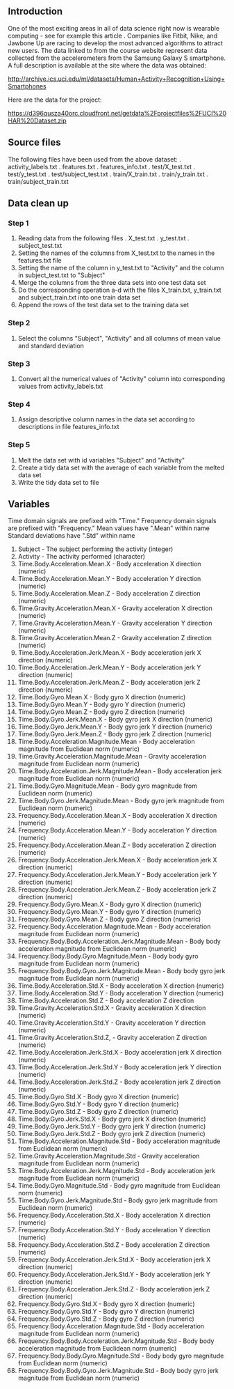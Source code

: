 ## Introduction

One of the most exciting areas in all of data science right now is wearable computing - see for example this article . Companies like Fitbit, Nike, and Jawbone Up are racing to develop the most advanced algorithms to attract new users. The data linked to from the course website represent data collected from the accelerometers from the Samsung Galaxy S smartphone. A full description is available at the site where the data was obtained:

http://archive.ics.uci.edu/ml/datasets/Human+Activity+Recognition+Using+Smartphones 

Here are the data for the project: 

https://d396qusza40orc.cloudfront.net/getdata%2Fprojectfiles%2FUCI%20HAR%20Dataset.zip 

## Source files

The following files have been used from the above dataset:
. activity_labels.txt
. features.txt
. features_info.txt
. test/X_test.txt
. test/y_test.txt
. test/subject_test.txt
. train/X_train.txt
. train/y_train.txt
. train/subject_train.txt

## Data clean up

### Step 1

1. Reading data from the following files
   . X_test.txt
   . y_test.txt
   . subject_test.txt
2. Setting the names of the columns from X_test.txt to the names in the features.txt file
3. Setting the name of the column in y_test.txt to "Activity" and the column in subject_test.txt to "Subject"
4. Merge the columns from the three data sets into one test data set
5. Do the corresponding operation a-d with the files X_train.txt, y_train.txt and subject_train.txt into one train data set
6. Append the rows of the test data set to the training data set

### Step 2

1. Select the columns "Subject", "Activity" and all columns of mean value and standard deviation

### Step 3

1. Convert all the numerical values of "Activity" column into corresponding values from activity_labels.txt

### Step 4

1. Assign descriptive column names in the data set according to descriptions in file features_info.txt

### Step 5

1. Melt the data set with id variables "Subject" and "Activity"
2. Create a tidy data set with the average of each variable from the melted data set
3. Write the tidy data set to file


## Variables

Time domain signals are prefixed with "Time."
Frequency domain signals are prefixed with "Frequency."
Mean values have ".Mean" within name
Standard deviations have ".Std" within name


1. Subject  - The subject performing the activity (integer)
2. Activity - The activity performed (character)
3. Time.Body.Acceleration.Mean.X - Body acceleration X direction (numeric)
4. Time.Body.Acceleration.Mean.Y - Body acceleration Y direction (numeric)
5. Time.Body.Acceleration.Mean.Z - Body acceleration Z direction (numeric)
6. Time.Gravity.Acceleration.Mean.X - Gravity acceleration X direction (numeric)
7. Time.Gravity.Acceleration.Mean.Y - Gravity acceleration Y direction (numeric)
8. Time.Gravity.Acceleration.Mean.Z - Gravity acceleration Z direction (numeric)
9. Time.Body.Acceleration.Jerk.Mean.X - Body acceleration jerk X direction (numeric)
10. Time.Body.Acceleration.Jerk.Mean.Y - Body acceleration jerk Y direction (numeric)
11. Time.Body.Acceleration.Jerk.Mean.Z - Body acceleration jerk Z direction (numeric)
12. Time.Body.Gyro.Mean.X - Body gyro X direction (numeric)
13. Time.Body.Gyro.Mean.Y - Body gyro Y direction (numeric)
14. Time.Body.Gyro.Mean.Z - Body gyro Z direction (numeric)
15. Time.Body.Gyro.Jerk.Mean.X - Body gyro jerk X direction (numeric)
16. Time.Body.Gyro.Jerk.Mean.Y - Body gyro jerk Y direction (numeric)
17. Time.Body.Gyro.Jerk.Mean.Z - Body gyro jerk Z direction (numeric)
18. Time.Body.Acceleration.Magnitude.Mean - Body acceleration magnitude from Euclidean norm (numeric)
19. Time.Gravity.Acceleration.Magnitude.Mean - Gravity acceleration magnitude from Euclidean norm (numeric)
20. Time.Body.Acceleration.Jerk.Magnitude.Mean - Body acceleration jerk magnitude from Euclidean norm (numeric)
21. Time.Body.Gyro.Magnitude.Mean - Body gyro magnitude from Euclidean norm (numeric)
22. Time.Body.Gyro.Jerk.Magnitude.Mean - Body gyro jerk magnitude from Euclidean norm (numeric)
23. Frequency.Body.Acceleration.Mean.X - Body acceleration X direction (numeric)
24. Frequency.Body.Acceleration.Mean.Y - Body acceleration Y direction (numeric)
25. Frequency.Body.Acceleration.Mean.Z - Body acceleration Z direction (numeric)
26. Frequency.Body.Acceleration.Jerk.Mean.X - Body acceleration jerk X direction (numeric)
27. Frequency.Body.Acceleration.Jerk.Mean.Y - Body acceleration jerk Y direction (numeric)
28. Frequency.Body.Acceleration.Jerk.Mean.Z - Body acceleration jerk Z direction (numeric)
29. Frequency.Body.Gyro.Mean.X - Body gyro X direction (numeric)
30. Frequency.Body.Gyro.Mean.Y - Body gyro Y direction (numeric)
31. Frequency.Body.Gyro.Mean.Z - Body gyro Z direction (numeric)
32. Frequency.Body.Acceleration.Magnitude.Mean - Body acceleration magnitude from Euclidean norm (numeric)
33. Frequency.Body.Body.Acceleration.Jerk.Magnitude.Mean - Body body acceleration magnitude from Euclidean norm (numeric)
34. Frequency.Body.Body.Gyro.Magnitude.Mean - Body body gyro magnitude from Euclidean norm (numeric)
35. Frequency.Body.Body.Gyro.Jerk.Magnitude.Mean - Body body gyro jerk magnitude from Euclidean norm (numeric)
36. Time.Body.Acceleration.Std.X - Body acceleration X direction (numeric)
37. Time.Body.Acceleration.Std.Y - Body acceleration Y direction (numeric)
38. Time.Body.Acceleration.Std.Z - Body acceleration Z direction
39. Time.Gravity.Acceleration.Std.X - Gravity acceleration X direction (numeric)
40. Time.Gravity.Acceleration.Std.Y - Gravity acceleration Y direction (numeric)
41. Time.Gravity.Acceleration.Std.Z, - Gravity acceleration Z direction (numeric)
42. Time.Body.Acceleration.Jerk.Std.X - Body acceleration jerk X direction (numeric)
43. Time.Body.Acceleration.Jerk.Std.Y - Body acceleration jerk Y direction (numeric)
44. Time.Body.Acceleration.Jerk.Std.Z - Body acceleration jerk Z direction (numeric)
45. Time.Body.Gyro.Std.X - Body gyro X direction (numeric)
46. Time.Body.Gyro.Std.Y - Body gyro Y direction (numeric)
47. Time.Body.Gyro.Std.Z - Body gyro Z direction (numeric)
48. Time.Body.Gyro.Jerk.Std.X - Body gyro jerk X direction (numeric)
49. Time.Body.Gyro.Jerk.Std.Y - Body gyro jerk Y direction (numeric)
50. Time.Body.Gyro.Jerk.Std.Z - Body gyro jerk Z direction (numeric)
51. Time.Body.Acceleration.Magnitude.Std - Body acceleration magnitude from Euclidean norm (numeric)
52. Time.Gravity.Acceleration.Magnitude.Std - Gravity acceleration magnitude from Euclidean norm (numeric)
53. Time.Body.Acceleration.Jerk.Magnitude.Std - Body acceleration jerk magnitude from Euclidean norm (numeric)
54. Time.Body.Gyro.Magnitude.Std - Body gyro magnitude from Euclidean norm (numeric)
55. Time.Body.Gyro.Jerk.Magnitude.Std - Body gyro jerk magnitude from Euclidean norm (numeric)
56. Frequency.Body.Acceleration.Std.X - Body acceleration X direction (numeric)
57. Frequency.Body.Acceleration.Std.Y - Body acceleration Y direction (numeric)
58. Frequency.Body.Acceleration.Std.Z - Body acceleration Z direction (numeric)
59. Frequency.Body.Acceleration.Jerk.Std.X - Body acceleration jerk X direction (numeric)
60. Frequency.Body.Acceleration.Jerk.Std.Y - Body acceleration jerk Y direction (numeric)
61. Frequency.Body.Acceleration.Jerk.Std.Z - Body acceleration jerk Z direction (numeric)
62. Frequency.Body.Gyro.Std.X - Body gyro X direction (numeric)
63. Frequency.Body.Gyro.Std.Y - Body gyro Y direction (numeric)
64. Frequency.Body.Gyro.Std.Z - Body gyro Z direction (numeric)
65. Frequency.Body.Acceleration.Magnitude.Std - Body acceleration magnitude from Euclidean norm (numeric)
66. Frequency.Body.Body.Acceleration.Jerk.Magnitude.Std - Body body acceleration magnitude from Euclidean norm (numeric)
67. Frequency.Body.Body.Gyro.Magnitude.Std - Body body gyro magnitude from Euclidean norm (numeric)
68. Frequency.Body.Body.Gyro.Jerk.Magnitude.Std - Body body gyro jerk magnitude from Euclidean norm (numeric)
